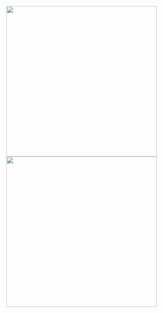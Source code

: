 <p float="left">
  <img src="https://i.imgur.com/6zYA5SY.gif" width="400">
  <img src="https://i.imgur.com/jdzYYGc.gif" width="400">
</p>
